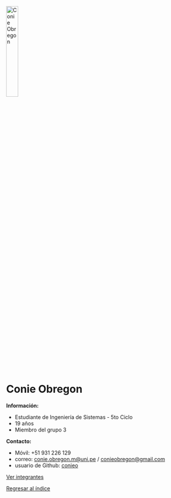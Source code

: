 <img src="FotoPresentación.jpg" alt="Conie Obregon" style="width: 25%; height: auto;" />

# Conie Obregon

**Información:**

  * Estudiante de Ingeniería de Sistemas - 5to Ciclo
  * 19 años
  * Miembro del grupo 3


**Contacto:**
  * Móvil: +51 931 226 129
  * correo: conie.obregon.m@uni.pe / conieobregon@gmail.com
  * usuario de Github: [conieo](https://github.com/conieo)



[Ver integrantes](../integrantes.md)

[Regresar al índice](../../README.md)
